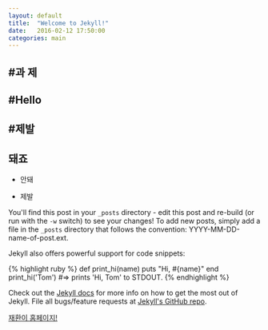 ```yaml
---
layout: default
title:  "Welcome to Jekyll!"
date:   2016-02-12 17:50:00
categories: main
---
```

#**과  제**
---
#Hello
--- 
#제발
---
## 돼죠


* 안돼 

- 제발

You'll find this post in your `_posts` directory - edit this post and re-build (or run with the `-w` switch) to see your changes!
To add new posts, simply add a file in the `_posts` directory that follows the convention: YYYY-MM-DD-name-of-post.ext.

Jekyll also offers powerful support for code snippets:

{% highlight ruby %}
def print_hi(name)
  puts "Hi, #{name}"
end
print_hi('Tom')
#=> prints 'Hi, Tom' to STDOUT.
{% endhighlight %}

Check out the [Jekyll docs][jekyll] for more info on how to get the most out of Jekyll. File all bugs/feature requests at [Jekyll's GitHub repo][jekyll-gh].

[재환이 홈페이지!][jh]

[jekyll-gh]: https://github.com/mojombo/jekyll
[jekyll]:    http://jekyllrb.com
[jh]: 		 http://jhkc.github.com
